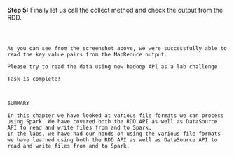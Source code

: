 **Step 5:** Finally let us call the collect method and check the output from the RDD.

```hadoopRDD.collect()



As you can see from the screenshot above, we were successfully able to read the key value pairs from the MapReduce output.

Please try to read the data using new hadoop API as a lab challenge.

Task is complete!



SUMMARY

In this chapter we have looked at various file formats we can process using Spark. We have covered both the RDD API as well as DataSource API to read and write files from and to Spark.
In the labs, we have had our hands on using the various file formats we have learned using both the RDD API as well as DataSource API to read and write files from and to Spark.


